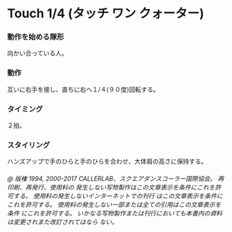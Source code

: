 
# Touch 1/4 (タッチ ワン クォーター)

### 動作を始める隊形

向かい合っている人。

### 動作

互いに右手を接し、直ちに右へ１/４(９０度)回転する。

### タイミング

２拍。

### スタイリング

ハンズアップで手のひらと手のひらを合わせ、大体肩の高さに保持する。

###### @ 版権 1994, 2000-2017 CALLERLAB、スクエアダンスコーラー国際協会。 再印刷、再発行、使用料の 発生しない写物製作はこの文章表示を条件にこれを許可する。 使用料の発生しないインターネットでの刊行 はこの文章表示を条件にこれを許可する。 使用料の発生しない一部または全ての引用はこの文章表示を条件 にこれを許可する。 いかなる写物製作または刊行においても本書内の資料は変更されまた改訂されてはなら ない。


